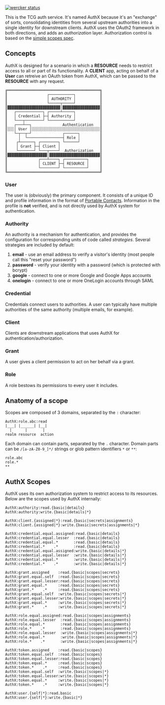 [![wercker status](https://app.wercker.com/status/fe30b946cc0ec765b7f89d03ae512793/s/master "wercker status")](https://app.wercker.com/project/bykey/fe30b946cc0ec765b7f89d03ae512793)

This is the TCG auth service. It's named AuthX because it's an "exchange" of sorts, consolidating identities from several upstream authorities into a single identity for downstream clients. AuthX uses the OAuth2 framework in both directions, and adds an _authorization_ layer. Authorization control is based on the [simple scopes spec](https://github.com/the-control-group/scopeutils).

## Concepts

AuthX is designed for a scenario in which a **RESOURCE** needs to restrict access to all or part of its functionality. A **CLIENT** app, acting on behalf of a **User** can retreive an OAuth token from AuthX, which can be passed to the **RESOURCE** with any request.

```
╔══════════════════════════════════════════╗
║                  ┌───────────┐           ║
║                  │ AUTHORITY │           ║
║                  └─────┬─────┘           ║
║▓▓▓▓▓▓▓▓▓▓▓▓▓▓▓▓▓▓▓▓▓▓▓▓│▓▓▓▓▓▓▓▓▓▓▓▓▓▓▓▓▓║
║   ┌────────────┐ ┌─────┴─────┐           ║
║   │ Credential ├─┤ Authority │           ║
║   └───┬────────┘ └───────────┘           ║
║   ┌───┴──┐              Authentication   ║
║░░░│ User │░░░░░░░░░░░░░░░░░░░░░░░░░░░░░░░║
║   └─┬──┬─┘              ┌──────┐         ║
║     │  └────────────────┤ Role │         ║
║    ┌┴──────┐ ┌────────┐ └──────┘         ║
║    │ Grant ├─┤ Client │                  ║
║    └───────┘ └───┬────┘  Authorization   ║
║▓▓▓▓▓▓▓▓▓▓▓▓▓▓▓▓▓▓│▓▓▓▓▓▓▓▓▓▓▓▓▓▓▓▓▓▓▓▓▓▓▓║
║              ┌───┴────┐ ┌──────────┐     ║
║              │ CLIENT ├─┤ RESOURCE │     ║
║              └────────┘ └──────────┘     ║
╚══════════════════════════════════════════╝
```

### User

The user is (obviously) the primary component. It consists of a unique ID and profile information in the format of [Portable Contacts](http://portablecontacts.net/draft-spec.html). Information in the profile is **not** verified, and is not directly used by AuthX system for authentication.

### Authority

An authority is a mechanism for authentication, and provides the configuration for corresponding units of code called _strategies_. Several strategies are included by default:

1. **email** - use an email address to verify a visitor's identity (most people call this "reset your password")
2. **password** - verify your identity with a password (which is protected with bcrypt)
3. **google** - connect to one or more Google and Google Apps accounts
4. **onelogin** - connect to one or more OneLogin accounts through SAML

### Credential

Credentials connect users to authorities. A user can typically have multiple authorities of the same authority (multiple emails, for example).

### Client

Clients are downstream applications that uses AuthX for authentication/authorization.

### Grant

A user gives a client permission to act on her behalf via a grant.

### Role

A role bestows its permissions to every user it includes.

## Anatomy of a scope

Scopes are composed of 3 domains, separated by the `:` character:

```
AuthX:role.abc:read
|___| |______| |__|
  |      |       |
realm resource  action

```

Each domain can contain parts, separated by the `.` character. Domain parts can be `/[a-zA-Z0-9_]*/` strings or glob pattern identifiers `*` or `**`:

```
role.abc
role.*
**
```

## AuthX Scopes

AuthX uses its own authorization system to restrict access to its resources. Below are the scopes used by AuthX internally:

```
AuthX:authority:read.{basic|details}
AuthX:authority:write.{basic|details|*}

AuthX:client.{assigned|*}:read.{basic|secrets|assignments}
AuthX:client.{assigned|*}:write.{basic|secrets|assignments|*}

AuthX:credential.equal.assigned:read.{basic|details}
AuthX:credential.equal.lesser  :read.{basic|details}
AuthX:credential.equal.*       :read.{basic|details}
AuthX:credential.*    .*       :read.{basic|details}
AuthX:credential.equal.assigned:write.{basic|details|*}
AuthX:credential.equal.lesser  :write.{basic|details|*}
AuthX:credential.equal.*       :write.{basic|details|*}
AuthX:credential.*    .*       :write.{basic|details|*}

AuthX:grant.assigned    :read.{basic|scopes|secrets}
AuthX:grant.equal.self  :read.{basic|scopes|secrets}
AuthX:grant.equal.lesser:read.{basic|scopes|secrets}
AuthX:grant.equal.*     :read.{basic|scopes|secrets}
AuthX:grant.*    .*     :read.{basic|scopes|secrets}
AuthX:grant.equal.self  :write.{basic|scopes|secrets|*}
AuthX:grant.equal.lesser:write.{basic|scopes|secrets|*}
AuthX:grant.equal.*     :write.{basic|scopes|secrets|*}
AuthX:grant.*    .*     :write.{basic|scopes|secrets|*}

AuthX:role.equal.assigned:read.{basic|scopes|assignments}
AuthX:role.equal.lesser  :read.{basic|scopes|assignments}
AuthX:role.equal.*       :read.{basic|scopes|assignments}
AuthX:role.*    .*       :read.{basic|scopes|assignments}
AuthX:role.equal.lesser  :write.{basic|scopes|assignments|*}
AuthX:role.equal.*       :write.{basic|scopes|assignments|*}
AuthX:role.*    .*       :write.{basic|scopes|assignments|*}

AuthX:token.assigned    :read.{basic|scopes}
AuthX:token.equal.self  :read.{basic|scopes}
AuthX:token.equal.lesser:read.{basic|scopes}
AuthX:token.equal.*     :read.{basic|scopes}
AuthX:token.*    .*     :read.{basic|scopes}
AuthX:token.equal.self  :write.{basic|scopes|*}
AuthX:token.equal.lesser:write.{basic|scopes|*}
AuthX:token.equal.*     :write.{basic|scopes|*}
AuthX:token.*    .*     :write.{basic|scopes|*}

AuthX:user.{self|*}:read.basic
AuthX:user.{self|*}:write.{basic|*}
```
